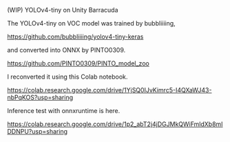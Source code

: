 (WIP) YOLOv4-tiny on Unity Barracuda

The YOLOv4-tiny on VOC model was trained by bubbliiiing,

https://github.com/bubbliiiing/yolov4-tiny-keras

and converted into ONNX by PINTO0309.

https://github.com/PINTO0309/PINTO_model_zoo

I reconverted it using this Colab notebook.

https://colab.research.google.com/drive/1YjSQ0IJvKimrc5-I4QXaWJ43-nbPqKOS?usp=sharing

Inference test with onnxruntime is here.

https://colab.research.google.com/drive/1p2_abT2j4jDGJMkQWiFmldXb8mIDDNPU?usp=sharing

